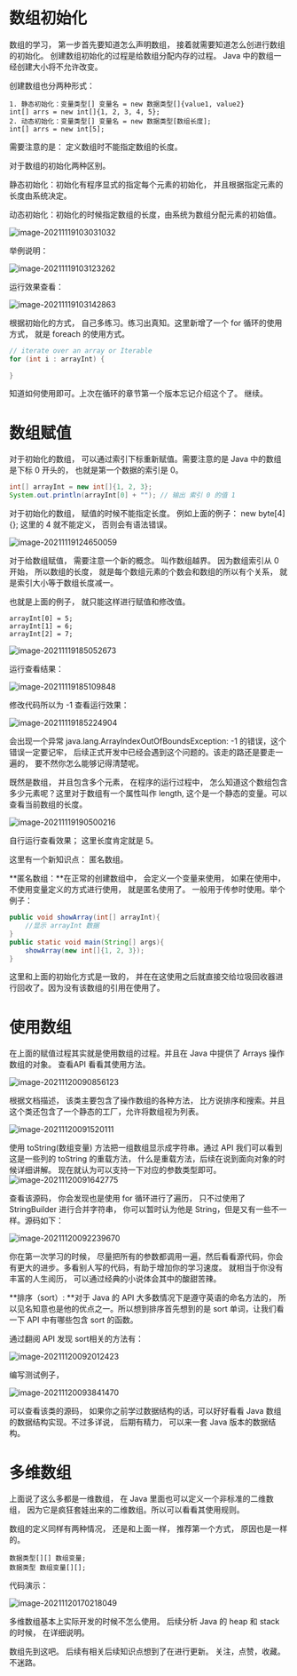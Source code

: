 # 数组初始化

数组的学习， 第一步首先要知道怎么声明数组， 接着就需要知道怎么创进行数组的初始化。 创建数组初始化的过程是给数组分配内存的过程。 Java 中的数组一经创建大小将不允许改变。 

创建数组也分两种形式： 

```
1. 静态初始化：变量类型[] 变量名 = new 数据类型[]{value1, value2}
int[] arrs = new int[]{1, 2, 3, 4, 5};
2. 动态初始化：变量类型[] 变量名 = new 数据类型[数组长度];
int[] arrs = new int[5];
```

需要注意的是： 定义数组时不能指定数组的长度。

对于数组的初始化两种区别。

静态初始化：初始化有程序显式的指定每个元素的初始化， 并且根据指定元素的长度由系统决定。

动态初始化：初始化的时候指定数组的长度，由系统为数组分配元素的初始值。

![image-20211119103031032](https://cdn.jsdelivr.net/gh/xymiao/xymiaocdn/res/2021/202111/image-20211119103031032.png)

举例说明：

![image-20211119103123262](https://cdn.jsdelivr.net/gh/xymiao/xymiaocdn/res/2021/202111/image-20211119103123262.png)

运行效果查看：

![image-20211119103142863](https://cdn.jsdelivr.net/gh/xymiao/xymiaocdn/res/2021/202111/image-20211119103142863.png)

根据初始化的方式， 自己多练习。练习出真知。这里新增了一个 for 循环的使用方式， 就是 foreach 的使用方式。

```java
// iterate over an array or Iterable
for (int i : arrayInt) {
    
}
```

知道如何使用即可。上次在循环的章节第一个版本忘记介绍这个了。 继续。

# 数组赋值

对于初始化的数组， 可以通过索引下标重新赋值。需要注意的是 Java 中的数组是下标 0 开头的， 也就是第一个数据的索引是 0。

```java
int[] arrayInt = new int[]{1, 2, 3};
System.out.println(arrayInt[0] + ""); // 输出 索引 0 的值 1 
```

对于初始化的数组， 赋值的时候不能指定长度。 例如上面的例子： new byte[4]{}; 这里的 4 就不能定义， 否则会有语法错误。

![image-20211119124650059](https://cdn.jsdelivr.net/gh/xymiao/xymiaocdn/res/2021/202111/image-20211119124650059.png)

对于给数组赋值， 需要注意一个新的概念。 叫作数组越界。 因为数组索引从 0 开始， 所以数组的长度， 就是每个数组元素的个数会和数组的所以有个关系， 就是索引大小等于数组长度减一。

也就是上面的例子， 就只能这样进行赋值和修改值。 

```
arrayInt[0] = 5;
arrayInt[1] = 6;
arrayInt[2] = 7;
```

![image-20211119185052673](https://cdn.jsdelivr.net/gh/xymiao/xymiaocdn/res/2021/202111/image-20211119185052673.png)

运行查看结果：

![image-20211119185109848](https://cdn.jsdelivr.net/gh/xymiao/xymiaocdn/res/2021/202111/image-20211119185109848.png)

修改代码所以为 -1 查看运行效果：

![image-20211119185224904](https://cdn.jsdelivr.net/gh/xymiao/xymiaocdn/res/2021/202111/image-20211119185224904.png)

会出现一个异常 java.lang.ArrayIndexOutOfBoundsException: -1 的错误，这个错误一定要记牢， 后续正式开发中已经会遇到这个问题的。该走的路还是要走一遍的， 要不然你怎么能够记得清楚呢。 

既然是数组， 并且包含多个元素， 在程序的运行过程中， 怎么知道这个数组包含多少元素呢？这里对于数组有一个属性叫作 length, 这个是一个静态的变量。可以查看当前数组的长度。

![image-20211119190500216](https://cdn.jsdelivr.net/gh/xymiao/xymiaocdn/res/2021/202111/image-20211119190500216.png)

自行运行查看效果； 这里长度肯定就是 5。

这里有一个新知识点： 匿名数组。

**匿名数组：**在正常的创建数组中， 会定义一个变量来使用， 如果在使用中， 不使用变量定义的方式进行使用， 就是匿名使用了。 一般用于传参时使用。举个例子：

```java
public void showArray(int[] arrayInt){
	//显示 arrayInt 数据
}
public static void main(String[] args){
	showArray(new int[]{1, 2, 3});
}
```

这里和上面的初始化方式是一致的， 并在在这使用之后就直接交给垃圾回收器进行回收了。因为没有该数组的引用在使用了。

# 使用数组

在上面的赋值过程其实就是使用数组的过程。并且在 Java 中提供了 Arrays 操作数组的对象。 查看API 看看其使用方法。

![image-20211120090856123](https://cdn.jsdelivr.net/gh/xymiao/xymiaocdn/res/2021/202111/image-20211120090856123.png)

根据文档描述， 该类主要包含了操作数组的各种方法， 比方说排序和搜索。并且这个类还包含了一个静态的工厂，允许将数组视为列表。

![image-20211120091520111](https://cdn.jsdelivr.net/gh/xymiao/xymiaocdn/res/2021/202111/image-20211120091520111.png)

使用 toString(数组变量) 方法把一组数组显示成字符串。通过 API 我们可以看到这是一些列的 toString 的重载方法， 什么是重载方法，后续在说到面向对象的时候详细讲解。 现在就认为可以支持一下对应的参数类型即可。![image-20211120091642775](https://cdn.jsdelivr.net/gh/xymiao/xymiaocdn/res/2021/202111/image-20211120091642775.png)

查看该源码， 你会发现也是使用 for 循环进行了遍历， 只不过使用了 StringBuilder 进行合并字符串， 你可以暂时认为他是 String，但是又有一些不一样。源码如下：

![image-20211120092239670](https://cdn.jsdelivr.net/gh/xymiao/xymiaocdn/res/2021/202111/image-20211120092239670.png)

你在第一次学习的时候， 尽量把所有的参数都调用一遍，然后看看源代码，你会有更大的进步。多看别人写的代码，有助于增加你的学习速度。 就相当于你没有丰富的人生阅历， 可以通过经典的小说体会其中的酸甜苦辣。

**排序（sort）: **对于 Java 的 API 大多数情况下是遵守英语的命名方法的， 所以见名知意也是他的优点之一。所以想到排序首先想到的是 sort 单词，让我们看一下 API 中有哪些包含 sort 的函数。

通过翻阅 API 发现 sort相关的方法有：

![image-20211120092012423](https://cdn.jsdelivr.net/gh/xymiao/xymiaocdn/res/2021/202111/image-20211120092012423.png)

编写测试例子，

![image-20211120093841470](https://cdn.jsdelivr.net/gh/xymiao/xymiaocdn/res/2021/202111/image-20211120093841470.png)

可以查看该类的源码， 如果你之前学过数据结构的话，可以好好看看 Java 数组的数据结构实现。不过多详说， 后期有精力， 可以来一套 Java 版本的数据结构。

# 多维数组

上面说了这么多都是一维数组， 在 Java 里面也可以定义一个非标准的二维数组， 因为它是疯狂套娃出来的二维数组。所以可以看看其使用规则。

数组的定义同样有两种情况， 还是和上面一样， 推荐第一个方式， 原因也是一样的。

```
数据类型[][] 数组变量;
数据类型 数组变量[][];
```

代码演示：

![image-20211120170218049](https://cdn.jsdelivr.net/gh/xymiao/xymiaocdn/res/2021/202111/image-20211120170218049.png)

多维数组基本上实际开发的时候不怎么使用。 后续分析 Java 的 heap 和 stack 的时候， 在详细说明。

数组先到这吧。 后续有相关后续知识点想到了在进行更新。 关注，点赞，收藏。不迷路。
